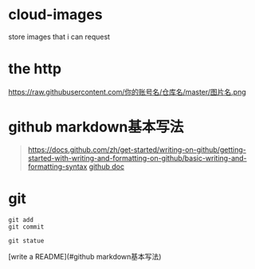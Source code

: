 # cloud-images
store images that i can request 

# the http
https://raw.githubusercontent.com/你的账号名/仓库名/master/图片名.png

# github markdown基本写法
>https://docs.github.com/zh/get-started/writing-on-github/getting-started-with-writing-and-formatting-on-github/basic-writing-and-formatting-syntax
[github doc](https://docs.github.com/zh/get-started/writing-on-github/getting-started-with-writing-and-formatting-on-github/basic-writing-and-formatting-syntax)

# git
```
git add
git commit
```

`git statue`

[write a README](#github markdown基本写法)
